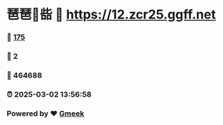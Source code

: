 # 琶琶🔭啙 :link: https://12.zcr25.ggff.net 
### :page_facing_up: [175](https://12.zcr25.ggff.net/tag.html) 
### :speech_balloon: 2 
### :hibiscus: 464688 
### :alarm_clock: 2025-03-02 13:56:58 
### Powered by :heart: [Gmeek](https://github.com/Meekdai/Gmeek)
